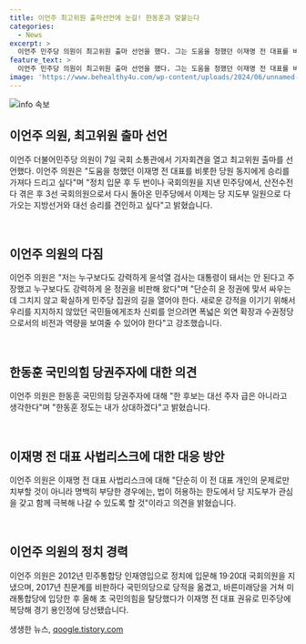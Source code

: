 ```yaml
---
title: 이언주 최고위원 출마선언에 눈길! 한동훈과 맞붙는다
categories:
  - News
excerpt: >
  이언주 민주당 의원이 최고위원 출마 선언을 했다. 그는 도움을 청했던 이재명 전 대표를 비롯한 당원 동지에게 승리를 가져다 드리고 싶다며 민주당 지도부일원으로서 지방선거와 대선 승리를 견인하고 싶다고 전했다. 이어 윤석열 검사는 대통령이 돼서는 안 된다며 민주당이 외연확장과 수권정당으로서의 비전과 역량을 보여줘야한다고 강조했다. 또한 한동훈 국민의힘 당권주자에 대해선 대선 주자급은 아니라고 보며, 이재명 전 대표의 사법리스크에 대해서는 당 지도부가 관심을 갖고 극복할 의향을 밝혔다.
feature_text: >
  이언주 민주당 의원이 최고위원 출마 선언을 했다. 그는 도움을 청했던 이재명 전 대표를 비롯한 당원 동지에게 승리를 가져다 드리고 싶다며 민주당 지도부일원으로서 지방선거와 대선 승리를 견인하고 싶다고 전했다. 이어 윤석열 검사는 대통령이 돼서는 안 된다며 민주당이 외연확장과 수권정당으로서의 비전과 역량을 보여줘야한다고 강조했다. 또한 한동훈 국민의힘 당권주자에 대해선 대선 주자급은 아니라고 보며, 이재명 전 대표의 사법리스크에 대해서는 당 지도부가 관심을 갖고 극복할 의향을 밝혔다.
image: 'https://www.behealthy4u.com/wp-content/uploads/2024/06/unnamed-file.png'
---
```


<p><img src="https://www.behealthy4u.com/wp-content/uploads/2024/06/unnamed-file.png" alt="info 속보" /></p>

<h2 data-ke-size="size26">이언주 의원, 최고위원 출마 선언</h2>

<p>이언주 더불어민주당 의원이 7일 국회 소통관에서 기자회견을 열고 최고위원 출마를 선언했다. 이언주 의원은 "도움을 청했던 이재명 전 대표를 비롯한 당원 동지에게 승리를 가져다 드리고 싶다"며 "정치 입문 후 두 번이나 국회의원을 지낸 민주당에서, 산전수전 다 겪은 후 3선 국회의원으로서 다시 돌아온 민주당에서 이제는 당 지도부 일원으로 다가오는 지방선거와 대선 승리를 견인하고 싶다"고 밝혔습니다.</p>

<p data-ke-size="size16">&nbsp;</p>

<h2 data-ke-size="size26">이언주 의원의 다짐</h2>

<p data-ke-size="size16">이언주 의원은 "저는 누구보다도 강력하게 윤석열 검사는 대통령이 돼서는 안 된다고 주장했고 누구보다도 강력하게 윤 정권을 비판해 왔다"며 "단순히 윤 정권에 맞서 싸우는 데 그치지 않고 확실하게 민주당 집권의 길을 열어야 한다. 새로운 강적을 이기기 위해서 우리를 지지하지 않았던 국민들에게조차 신뢰를 얻으려면 폭넓은 외연 확장과 수권정당으로서의 비전과 역량을 보여줄 수 있어야 한다"고 강조했습니다.</p>

<p data-ke-size="size16">&nbsp;</p>

<h2 data-ke-size="size26">한동훈 국민의힘 당권주자에 대한 의견</h2>

<p data-ke-size="size16">이언주 의원은 한동훈 국민의힘 당권주자에 대해 "한 후보는 대선 주자 급은 아니라고 생각한다"며 "한동훈 정도는 내가 상대하겠다"고 밝혔습니다.</p>

<p data-ke-size="size16">&nbsp;</p>

<h2 data-ke-size="size26">이재명 전 대표 사법리스크에 대한 대응 방안</h2>

<p data-ke-size="size16">이언주 의원은 이재명 전 대표 사법리스크에 대해 "단순히 이 전 대표 개인의 문제로만 치부할 것이 아니라 명백히 부당한 경우에는, 법이 허용하는 한도에서 당 지도부가 관심을 갖고 함께 극복해 나갈 수 있도록 할 것"이라고 의견을 밝혔습니다.</p>

<p data-ke-size="size16">&nbsp;</p>

<h2 data-ke-size="size26">이언주 의원의 정치 경력</h2>

<p data-ke-size="size16">이언주 의원은 2012년 민주통합당 인재영입으로 정치에 입문해 19·20대 국회의원을 지냈으며, 2017년 친문계를 비판하다 국민의당으로 당적을 옮겼고, 바른미래당을 거쳐 미래통합당에 입당한 후 올해 초 국민의힘을 탈당했다가 이재명 전 대표 권유로 민주당에 복당해 경기 용인정에 당선됐습니다.</p>
생생한 뉴스, <a href="https://qoogle.tistory.com" rel="dofollow">qoogle.tistory.com</a>


